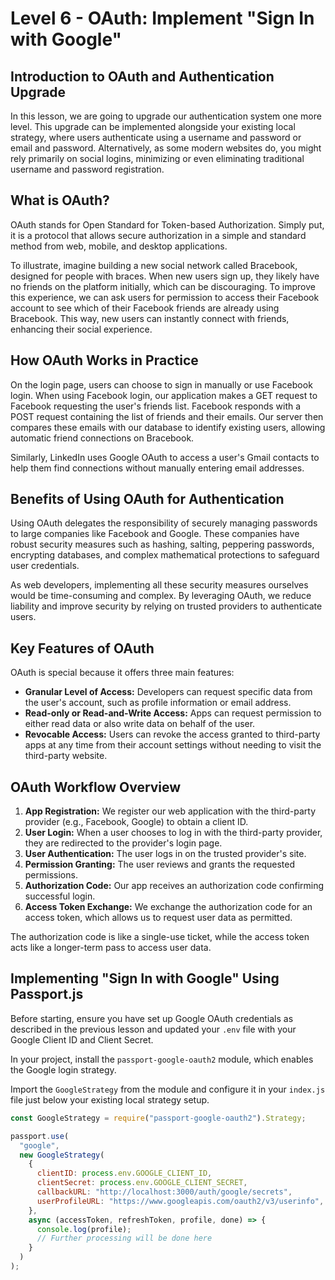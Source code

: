 # Level 6 - OAuth: Implement "Sign In with Google"

## Introduction to OAuth and Authentication Upgrade

In this lesson, we are going to upgrade our authentication system one more level. This upgrade can be implemented alongside your existing local strategy, where users authenticate using a username and password or email and password. Alternatively, as some modern websites do, you might rely primarily on social logins, minimizing or even eliminating traditional username and password registration.

## What is OAuth?

OAuth stands for Open Standard for Token-based Authorization. Simply put, it is a protocol that allows secure authorization in a simple and standard method from web, mobile, and desktop applications.

To illustrate, imagine building a new social network called Bracebook, designed for people with braces. When new users sign up, they likely have no friends on the platform initially, which can be discouraging. To improve this experience, we can ask users for permission to access their Facebook account to see which of their Facebook friends are already using Bracebook. This way, new users can instantly connect with friends, enhancing their social experience.

## How OAuth Works in Practice

On the login page, users can choose to sign in manually or use Facebook login. When using Facebook login, our application makes a GET request to Facebook requesting the user's friends list. Facebook responds with a POST request containing the list of friends and their emails. Our server then compares these emails with our database to identify existing users, allowing automatic friend connections on Bracebook.

Similarly, LinkedIn uses Google OAuth to access a user's Gmail contacts to help them find connections without manually entering email addresses.

## Benefits of Using OAuth for Authentication

Using OAuth delegates the responsibility of securely managing passwords to large companies like Facebook and Google. These companies have robust security measures such as hashing, salting, peppering passwords, encrypting databases, and complex mathematical protections to safeguard user credentials.

As web developers, implementing all these security measures ourselves would be time-consuming and complex. By leveraging OAuth, we reduce liability and improve security by relying on trusted providers to authenticate users.

## Key Features of OAuth

OAuth is special because it offers three main features:

- **Granular Level of Access:** Developers can request specific data from the user's account, such as profile information or email address.
- **Read-only or Read-and-Write Access:** Apps can request permission to either read data or also write data on behalf of the user.
- **Revocable Access:** Users can revoke the access granted to third-party apps at any time from their account settings without needing to visit the third-party website.

## OAuth Workflow Overview

1. **App Registration:** We register our web application with the third-party provider (e.g., Facebook, Google) to obtain a client ID.
2. **User Login:** When a user chooses to log in with the third-party provider, they are redirected to the provider's login page.
3. **User Authentication:** The user logs in on the trusted provider's site.
4. **Permission Granting:** The user reviews and grants the requested permissions.
5. **Authorization Code:** Our app receives an authorization code confirming successful login.
6. **Access Token Exchange:** We exchange the authorization code for an access token, which allows us to request user data as permitted.

The authorization code is like a single-use ticket, while the access token acts like a longer-term pass to access user data.

## Implementing "Sign In with Google" Using Passport.js

Before starting, ensure you have set up Google OAuth credentials as described in the previous lesson and updated your `.env` file with your Google Client ID and Client Secret.

In your project, install the `passport-google-oauth2` module, which enables the Google login strategy.

Import the `GoogleStrategy` from the module and configure it in your `index.js` file just below your existing local strategy setup.

```js
const GoogleStrategy = require("passport-google-oauth2").Strategy;
```

```js
passport.use(
  "google",
  new GoogleStrategy(
    {
      clientID: process.env.GOOGLE_CLIENT_ID,
      clientSecret: process.env.GOOGLE_CLIENT_SECRET,
      callbackURL: "http://localhost:3000/auth/google/secrets",
      userProfileURL: "https://www.googleapis.com/oauth2/v3/userinfo",
    },
    async (accessToken, refreshToken, profile, done) => {
      console.log(profile);
      // Further processing will be done here
    }
  )
);
```
